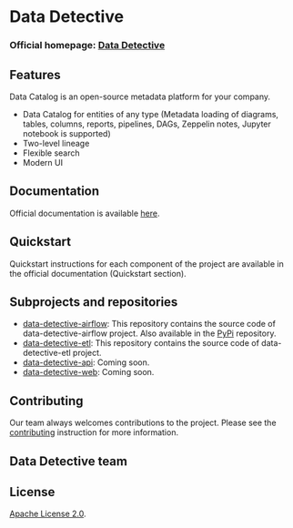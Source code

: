 # Data Detective

### Official homepage: [Data Detective](https://tinkoffcreditsystems.github.io/data-detective/)

## Features

Data Catalog is an open-source metadata platform for your company.
- Data Catalog for entities of any type (Metadata loading of diagrams, tables, columns, reports, pipelines, DAGs, Zeppelin notes, Jupyter notebook is supported)
- Two-level lineage
- Flexible search
- Modern UI

## Documentation

Official documentation is available [here](https://tinkoffcreditsystems.github.io/data-detective/docs/welcome).

## Quickstart

Quickstart instructions for each component of the project are available in the official documentation (Quickstart section).

## Subprojects and repositories

- [data-detective-airflow](https://github.com/dmitriy-e/metadata-governance/tree/master/data-detective-airflow): This repository contains the source code of data-detective-airflow project. Also available in the [PyPi](https://pypi.org/project/data-detective-airflow/) repository. 
- [data-detective-etl](https://github.com/dmitriy-e/metadata-governance/tree/master/data-detective-etl): This repository contains the source code of data-detective-etl project.
- [data-detective-api](): Coming soon.
- [data-detective-web](): Coming soon.

## Contributing
Our team always welcomes contributions to the project. Please see the [contributing](https://github.com/TinkoffCreditSystems/data-detective/blob/master/CONTRIBUTING.md) instruction for more information.

## Data Detective team

## License
[Apache License 2.0](https://github.com/TinkoffCreditSystems/data-detective/blob/master/LICENSE).
